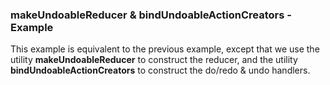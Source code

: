 ### makeUndoableReducer & bindUndoableActionCreators - Example

This example is equivalent to the previous example, except that we use the utility **makeUndoableReducer** to construct the reducer, and the utility **bindUndoableActionCreators** to construct the do/redo & undo handlers.
